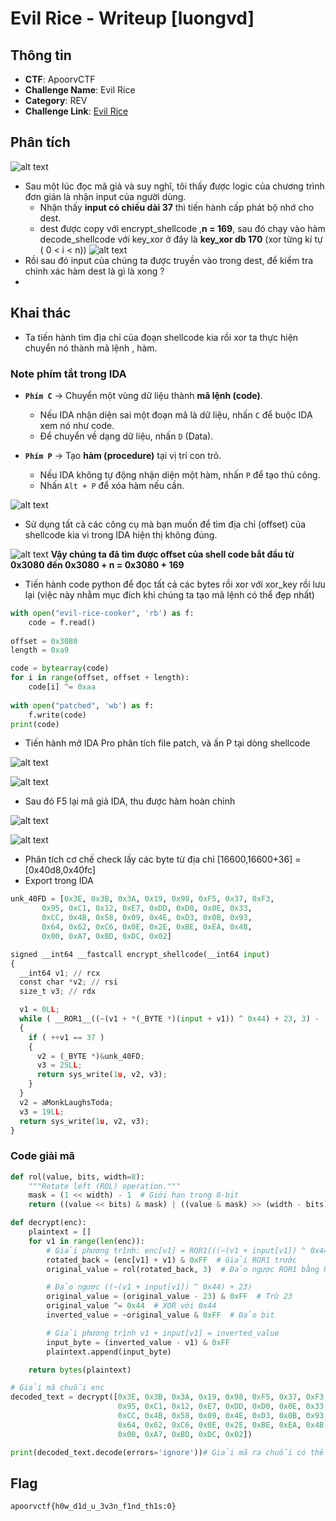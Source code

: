 # Evil Rice - Writeup [luongvd]

## Thông tin
- **CTF**: ApoorvCTF
- **Challenge Name**: Evil Rice
- **Category**: REV
- **Challenge Link**: [Evil Rice](./evil-rice-cooker)

## Phân tích

![alt text](image_1.png)
- Sau một lúc đọc mã giả và suy nghĩ, tôi thấy được logic của chương trình đơn giản là nhận input của người dùng.
  - Nhận thấy **input có chiều dài 37** thì tiến hành cấp phát bộ nhớ cho dest.
  - dest được copy với encrypt_shellcode ,**n = 169**, sau đó chạy vào hàm decode_shellcode với key_xor ở đây là **key_xor db 170** (xor từng kí tự ( 0 < i < n))
![alt text](image_2.png)
- Rồi sau đó input của chúng ta được truyền vào trong dest, để kiểm tra chính xác hàm dest là gì là xong ?
- 

## Khai thác

- Ta tiến hành tìm địa chỉ của đoạn shellcode kia rồi xor ta thực hiện chuyển nó thành mã lệnh , hàm.

### Note phím tắt trong IDA
- **`Phím C`** → Chuyển một vùng dữ liệu thành **mã lệnh (code)**.
  - Nếu IDA nhận diện sai một đoạn mã là dữ liệu, nhấn `C` để buộc IDA xem nó như code.
  - Để chuyển về dạng dữ liệu, nhấn `D` (Data).

- **`Phím P`** → Tạo **hàm (procedure)** tại vị trí con trỏ.
  - Nếu IDA không tự động nhận diện một hàm, nhấn `P` để tạo thủ công.
  - Nhấn `Alt + P` để xóa hàm nếu cần.

![alt text](image_3.png)

- Sử dụng tất cả các công cụ mà bạn muốn để tìm địa chỉ (offset) của shellcode kia vì trong IDA hiện thị không đúng.

![alt text](image_4.png)
**Vậy chúng ta đã tìm được offset của shell code bắt đầu từ 0x3080 đến 0x3080 + n = 0x3080 + 169**
- Tiến hành code python để đọc tất cả các bytes rồi xor với xor_key rồi lưu lại (việc này nhằm mục đích khi chúng ta tạo mã lệnh có thể đẹp nhất)

```Python
with open("evil-rice-cooker", 'rb') as f:
    code = f.read()
    
offset = 0x3080
length = 0xa9

code = bytearray(code)
for i in range(offset, offset + length):
    code[i] ^= 0xaa
    
with open("patched", 'wb') as f:
    f.write(code)
print(code)
```

- Tiến hành mở IDA Pro phân tích file patch, và ấn P tại dòng shellcode

![alt text](image_5.png)

![alt text](image_6.png)

- Sau đó F5 lại mã giả IDA, thu được hàm hoàn chỉnh

![alt text](image_7.png)


![alt text](image_8.png)


- Phân tích cơ chế check lấy các byte từ địa chỉ [16600,16600+36] = [0x40d8,0x40fc]
- Export trong IDA
```Python
unk_40FD = [0x3E, 0x3B, 0x3A, 0x19, 0x98, 0xF5, 0x37, 0xF3, 
       0x95, 0xC1, 0x12, 0xE7, 0xDD, 0xD0, 0x0E, 0x33, 
       0xCC, 0x4B, 0x58, 0x09, 0x4E, 0xD3, 0x0B, 0x93, 
       0x64, 0x62, 0xC6, 0x0E, 0x2E, 0xBE, 0xEA, 0x4B, 
       0x00, 0xA7, 0xBD, 0xDC, 0x02]
```
```Python
signed __int64 __fastcall encrypt_shellcode(__int64 input)
{
  __int64 v1; // rcx
  const char *v2; // rsi
  size_t v3; // rdx

  v1 = 0LL;
  while ( __ROR1__((~(v1 + *(_BYTE *)(input + v1)) ^ 0x44) + 23, 3) - (_BYTE)v1 == *(_BYTE *)(v1 + 16600) )
  {
    if ( ++v1 == 37 )
    {
      v2 = (_BYTE *)&unk_40FD;
      v3 = 25LL;
      return sys_write(1u, v2, v3);
    }
  }
  v2 = aMonkLaughsToda;
  v3 = 19LL;
  return sys_write(1u, v2, v3);
}
```

### Code giải mã
```Python
def rol(value, bits, width=8):
    """Rotate left (ROL) operation."""
    mask = (1 << width) - 1  # Giới hạn trong 8-bit
    return ((value << bits) & mask) | ((value & mask) >> (width - bits))

def decrypt(enc):
    plaintext = []
    for v1 in range(len(enc)):
        # Giải phương trình: enc[v1] = ROR1(((~(v1 + input[v1]) ^ 0x44) + 23), 3) - v1
        rotated_back = (enc[v1] + v1) & 0xFF  # Giải ROR1 trước
        original_value = rol(rotated_back, 3)  # Đảo ngược ROR1 bằng ROL

        # Đảo ngược ((~(v1 + input[v1]) ^ 0x44) + 23)
        original_value = (original_value - 23) & 0xFF  # Trừ 23
        original_value ^= 0x44  # XOR với 0x44
        inverted_value = ~original_value & 0xFF  # Đảo bit

        # Giải phương trình v1 + input[v1] = inverted_value
        input_byte = (inverted_value - v1) & 0xFF
        plaintext.append(input_byte)

    return bytes(plaintext)

# Giải mã chuỗi enc
decoded_text = decrypt([0x3E, 0x3B, 0x3A, 0x19, 0x98, 0xF5, 0x37, 0xF3, 
                        0x95, 0xC1, 0x12, 0xE7, 0xDD, 0xD0, 0x0E, 0x33, 
                        0xCC, 0x4B, 0x58, 0x09, 0x4E, 0xD3, 0x0B, 0x93, 
                        0x64, 0x62, 0xC6, 0x0E, 0x2E, 0xBE, 0xEA, 0x4B, 
                        0x00, 0xA7, 0xBD, 0xDC, 0x02])

print(decoded_text.decode(errors='ignore'))# Giải mã ra chuỗi có thể đọc được

```
## Flag
```
apoorvctf{h0w_d1d_u_3v3n_f1nd_th1s:0}
```

